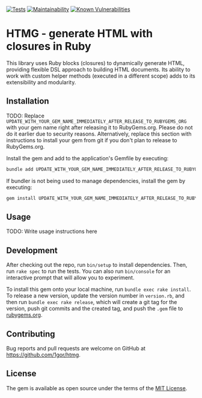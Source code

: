 [![Tests](https://github.com/1gor/htmg/actions/workflows/main.yml/badge.svg?branch=main)](https://github.com/1gor/htmg/actions/workflows/main.yml)
[![Maintainability](https://api.codeclimate.com/v1/badges/f671fc97d3192e154cb5/maintainability)](https://codeclimate.com/github/1gor/htmg/maintainability)
[![Known Vulnerabilities](https://snyk.io/test/github/1gor/htmg/badge.svg)](https://snyk.io/test/github/1gor/htmg)

# HTMG - generate HTML with closures in Ruby

This library uses Ruby blocks (closures) to dynamically generate HTML, providing flexible DSL approach to building HTML documents. Its ability to work with custom helper methods (executed in a different scope) adds to its extensibility and modularity.

## Installation

TODO: Replace `UPDATE_WITH_YOUR_GEM_NAME_IMMEDIATELY_AFTER_RELEASE_TO_RUBYGEMS_ORG` with your gem name right after releasing it to RubyGems.org. Please do not do it earlier due to security reasons. Alternatively, replace this section with instructions to install your gem from git if you don't plan to release to RubyGems.org.

Install the gem and add to the application's Gemfile by executing:

```bash
bundle add UPDATE_WITH_YOUR_GEM_NAME_IMMEDIATELY_AFTER_RELEASE_TO_RUBYGEMS_ORG
```

If bundler is not being used to manage dependencies, install the gem by executing:

```bash
gem install UPDATE_WITH_YOUR_GEM_NAME_IMMEDIATELY_AFTER_RELEASE_TO_RUBYGEMS_ORG
```

## Usage

TODO: Write usage instructions here

## Development

After checking out the repo, run `bin/setup` to install dependencies. Then, run `rake spec` to run the tests. You can also run `bin/console` for an interactive prompt that will allow you to experiment.

To install this gem onto your local machine, run `bundle exec rake install`. To release a new version, update the version number in `version.rb`, and then run `bundle exec rake release`, which will create a git tag for the version, push git commits and the created tag, and push the `.gem` file to [rubygems.org](https://rubygems.org).

## Contributing

Bug reports and pull requests are welcome on GitHub at https://github.com/1gor/htmg.

## License

The gem is available as open source under the terms of the [MIT License](https://opensource.org/licenses/MIT).
